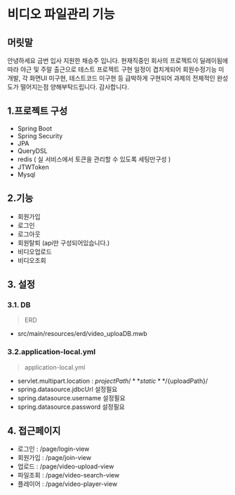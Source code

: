 # 비디오 파일관리 기능

## 머릿말
 안녕하세요 금번 입사 지원한 채승주 입니다.
 현재직중인 회사의 프로젝트이 딜레이됨에 따라 야근 및 주말 출근으로 테스트 프로젝트 구현 일정이 겹치게되어
 회원수정기능 미개발, 각 화면UI 미구현, 테스트코드 미구현 등 급박하게 구현되어 과제의 전체적인 완성도가 떨어지는점 양해부탁드립니다. 
 감사합니다.

## 1.프로젝트 구성
 - Spring Boot 
 - Spring Security
 - JPA
 - QueryDSL
 - redis ( 실 서비스에서 토큰을 관리할 수 있도록 세팅만구성 )
 - JTWToken
 - Mysql

## 2.기능
- 회원가입
- 로그인
- 로그아웃
- 회원탈퇴 (api만 구성되어있습니다.)
- 비디오업로드
- 비디오조회

## 3. 설정
### 3.1. DB
> ERD
 - src/main/resources/erd/video_uploaDB.mwb
### 3.2.application-local.yml
> application-local.yml 
 - servlet.multipart.location : ${projectPath}/**static**/${uploadPath}/
 - spring.datasource.jdbcUrl 설정필요
 - spring.datasource.username 설정필요
 - spring.datasource.password 설정필요

## 4. 접근페이지
 - 로그인 : /page/login-view
 - 회원가입 : /page/join-view
 - 업로드 : /page/video-upload-view
 - 파일조회 : /page/video-search-view
 - 플레이어 : /page/video-player-view
